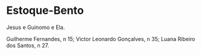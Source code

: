 # Estoque-Bento
Jesus e Guinomo e Ela.

Guilherme Fernandes, n 15;
Victor Leonardo Gonçalves, n 35;
Luana Ribeiro dos Santos, n 27.
